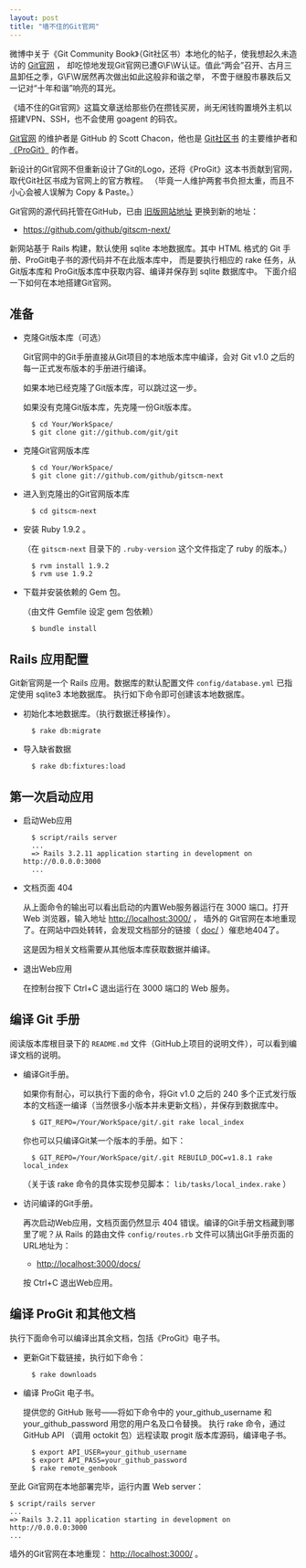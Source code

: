 ```yaml
---
layout: post
title: "墙不住的Git官网"
---
```


微博中关于《Git Community Book》（Git社区书）本地化的帖子，使我想起久未造访的 [Git官网](http://git-scm.com/) ，
却吃惊地发现Git官网已遭G\\F\\W认证。值此“两会”召开、古月三昷卸任之季，G\\F\\W居然再次做出如此这般非和谐之举，
不啻于继股市暴跌后又一记对“十年和谐”响亮的耳光。

《墙不住的Git官网》这篇文章送给那些仍在攒钱买房，尚无闲钱购置境外主机以搭建VPN、SSH，也不会使用 goagent 的码农。

[Git官网](http://git-scm.com/) 的维护者是 GitHub 的 Scott Chacon，他也是
[Git社区书](https://github.com/schacon/gitbook) 的主要维护者和 [《ProGit》](https://github.com/progit/progit/) 的作者。

新设计的Git官网不但重新设计了Git的Logo，还将《ProGit》这本书贡献到官网，取代Git社区书成为官网上的官方教程。
（毕竟一人维护两套书负担太重，而且不小心会被人误解为 Copy & Paste。）

Git官网的源代码托管在GitHub，已由 [旧版网站地址](https://github.com/schacon/git-scm) 更换到新的地址：

 * <https://github.com/github/gitscm-next/>

新网站基于 Rails 构建，默认使用 sqlite 本地数据库。其中 HTML 格式的 Git 手册、ProGit电子书的源代码并不在此版本库中，
而是要执行相应的 rake 任务，从Git版本库和 ProGit版本库中获取内容、编译并保存到 sqlite 数据库中。
下面介绍一下如何在本地搭建Git官网。

## 准备

* 克隆Git版本库（可选）

  Git官网中的Git手册直接从Git项目的本地版本库中编译，会对 Git v1.0 之后的每一正式发布版本的手册进行编译。
  
  如果本地已经克隆了Git版本库，可以跳过这一步。

  如果没有克隆Git版本库，先克隆一份Git版本库。

        $ cd Your/WorkSpace/
        $ git clone git://github.com/git/git

* 克隆Git官网版本库

        $ cd Your/WorkSpace/
        $ git clone git://github.com/github/gitscm-next

* 进入到克隆出的Git官网版本库

        $ cd gitscm-next

* 安装 Ruby 1.9.2 。

  （在 `gitscm-next` 目录下的 `.ruby-version` 这个文件指定了 ruby 的版本。）

        $ rvm install 1.9.2
        $ rvm use 1.9.2

* 下载并安装依赖的 Gem 包。

  （由文件 Gemfile 设定 gem 包依赖）

        $ bundle install

## Rails 应用配置

Git新官网是一个 Rails 应用。数据库的默认配置文件 `config/database.yml` 已指定使用 sqlite3 本地数据库。
执行如下命令即可创建该本地数据库。

* 初始化本地数据库。（执行数据迁移操作）。

        $ rake db:migrate

* 导入缺省数据

        $ rake db:fixtures:load

## 第一次启动应用

* 启动Web应用

        $ script/rails server
        ...
        => Rails 3.2.11 application starting in development on http://0.0.0.0:3000
        ...

* 文档页面 404

  从上面命令的输出可以看出启动的内置Web服务器运行在 3000 端口。打开 Web 浏览器，输入地址 <http://localhost:3000/> ，
  墙外的 Git官网在本地重现了。在网站中四处转转，会发现文档部分的链接（ [doc/](http://localhost:3000/doc/) ）催悲地404了。

  这是因为相关文档需要从其他版本库获取数据并编译。

* 退出Web应用

  在控制台按下 Ctrl+C 退出运行在 3000 端口的 Web 服务。

## 编译 Git 手册

阅读版本库根目录下的 ``README.md`` 文件（GitHub上项目的说明文件），可以看到编译文档的说明。

* 编译Git手册。

  如果你有耐心，可以执行下面的命令，将Git v1.0 之后的 240 多个正式发行版本的文档逐一编译（当然很多小版本并未更新文档），并保存到数据库中。

        $ GIT_REPO=/Your/WorkSpace/git/.git rake local_index

  你也可以只编译Git某一个版本的手册。如下：

        $ GIT_REPO=/Your/WorkSpace/git/.git REBUILD_DOC=v1.8.1 rake local_index

  （关于该 rake 命令的具体实现参见脚本： `lib/tasks/local_index.rake` ）

* 访问编译的Git手册。

  再次启动Web应用，文档页面仍然显示 404 错误。编译的Git手册文档藏到哪里了呢？从 Rails 的路由文件 `config/routes.rb` 文件可以猜出Git手册页面的URL地址为：

  +  <http://localhost:3000/docs/>
 
  按 Ctrl+C 退出Web应用。

## 编译 ProGit 和其他文档

执行下面命令可以编译出其余文档，包括《ProGit》电子书。

* 更新Git下载链接，执行如下命令：

        $ rake downloads

* 编译 ProGit 电子书。

  提供您的 GitHub 账号——将如下命令中的 your_github_username 和 your_github_password 用您的用户名及口令替换。
  执行 rake 命令，通过 GitHub API （调用 octokit 包）远程读取 progit 版本库源码，编译电子书。
  
        $ export API_USER=your_github_username
        $ export API_PASS=your_github_password
        $ rake remote_genbook

至此 Git官网在本地部署完毕，运行内置 Web server：

    $ script/rails server
    ...
    => Rails 3.2.11 application starting in development on http://0.0.0.0:3000
    ...

墙外的Git官网在本地重现： <http://localhost:3000/> 。


